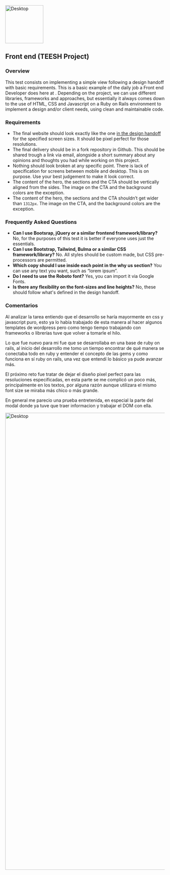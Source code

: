 <img width="120" alt="Desktop" src="https://user-images.githubusercontent.com/13852315/109897383-3c907b00-7c58-11eb-94c4-de56bfaebecd.png">

## Front end (TEESH Project)

### Overview

This test consists on implementing a simple view following a design handoff with basic requirements. This is a basic example of the daily job a Front end Developer does here at . Depending on the project, we can use different libraries, frameworks and approaches, but essentially it always comes down to the use of HTML, CSS and Javascript on a Ruby on Rails environment to implement a design and/or client needs, using clean and maintainable code.

### Requirements

- The final website should look exactly like the one [in the design handoff](https://www.figma.com/file/l0p8DQtkhKoJJdoMXjoGrh/TELOSLABS---FRONTEND-TEST-ON-RAILS?node-id=470%3A275) for the specified screen sizes. It should be pixel perfect for those resolutions.
- The final delivery should be in a fork repository in Github. This should be shared trough a link via email, alongside a short summary about any opinions and thoughts you had while working on this project.
- Nothing should look broken at any specific point. There is lack of specification for screens between mobile and desktop. This is on purpose. Use your best judgement to make it look correct.
- The content of the hero, the sections and the CTA should be vertically aligned from the sides. The image on the CTA and the background colors are the exception.
- The content of the hero, the sections and the CTA shouldn’t get wider than `1312px`. The image on the CTA, and the background colors are the exception.

### Frequently Asked Questions

- **Can I use Bootsrap, jQuery or a similar frontend framework/library?** No, for the purposes of this test it is better if everyone uses just the essentials.
- **Can I use Bootstrap, Tailwind, Bulma or a similar CSS framework/library?** No. All styles should be custom made, but CSS pre-processors are permitted.
- **Which copy should I use inside each point in the why us section?** You can use any text you want, such as “lorem ipsum”.
- **Do I need to use the Roboto font?** Yes, you can import it via Google Fonts.
- **Is there any flexibility on the font-sizes and line heights?** No, these should follow what's defined in the design handoff.


### Comentarios

Al analizar la tarea entiendo que el desarrollo se haría mayormente en css y javascript puro, esto ya lo había trabajado de esta manera al hacer algunos templates de wordpress pero como tengo tiempo trabajando con frameworks o librerías tuve que volver a tomarle el hilo.

Lo que fue nuevo para mi fue que se desarrollaba en una base de ruby on rails, al inicio del desarrollo me tomo un tiempo encontrar de qué manera se conectaba todo en ruby y entender el concepto de las gems y como funciona en sí ruby on rails, una vez que entendí lo básico ya pude avanzar más.

El próximo reto fue tratar de dejar el diseño pixel perfect para las resoluciones especificadas, en esta parte se me complicó un poco más, principalmente en los textos, por alguna razón aunque utilizara el mismo font size se miraba más chico o más grande.

En general me parecio una prueba entretenida, en especial la parte del modal donde ya tuve que traer informacion y trabajar el DOM con ella.


<img width="1440" alt="Desktop" src="https://user-images.githubusercontent.com/13852315/109897001-a0667400-7c57-11eb-82d3-6e30a3d5eb8c.png">
